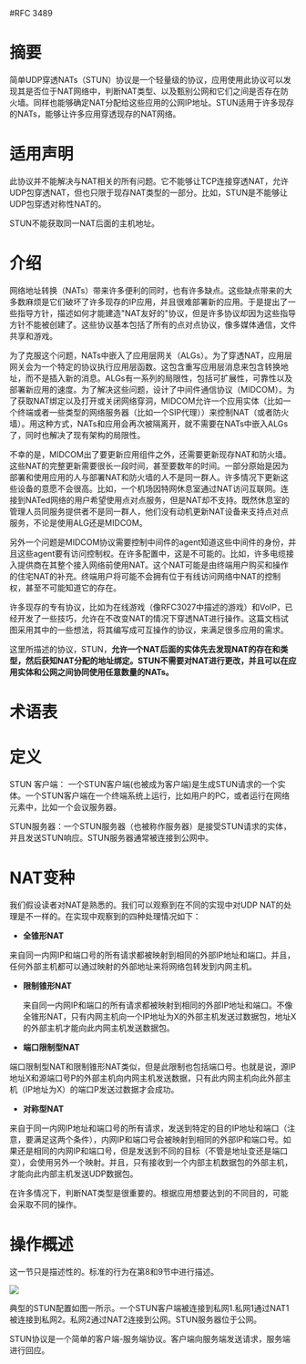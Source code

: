 #RFC 3489


# 摘要

简单UDP穿透NATs（STUN）协议是一个轻量级的协议，应用使用此协议可以发现其是否位于NAT网络中，判断NAT类型、以及甄别公网和它们之间是否存在防火墙。同样也能够确定NAT分配给这些应用的公网IP地址。STUN适用于许多现存的NATs，能够让许多应用穿透现存的NAT网络。

# 适用声明

此协议并不能解决与NAT相关的所有问题。它不能够让TCP连接穿透NAT，允许UDP包穿透NAT，但也只限于现存NAT类型的一部分。比如，STUN是不能够让UDP包穿透对称性NAT的。

STUN不能获取同一NAT后面的主机地址。


# 介绍

网络地址转换（NATs）带来许多便利的同时，也有许多缺点。这些缺点带来的大多数麻烦是它们破坏了许多现存的IP应用，并且很难部署新的应用。于是提出了一些指导方针，描述如何才能建造"NAT友好的"协议，但是许多协议却因为这些指导方针不能被创建了。这些协议基本包括了所有的点对点协议，像多媒体通信，文件共享和游戏。

为了克服这个问题，NATs中嵌入了应用层网关（ALGs）。为了穿透NAT，应用层网关会为一个特定的协议执行应用层函数。这包含重写应用层消息来包含转换地址，而不是插入新的消息。ALGs有一系列的局限性，包括可扩展性，可靠性以及部署新应用的速度。为了解决这些问题，设计了中间件通信协议（MIDCOM）。为了获取NAT绑定以及打开或关闭网络穿洞，MIDCOM允许一个应用实体（比如一个终端或者一些类型的网络服务器（比如一个SIP代理））来控制NAT（或者防火墙）。用这种方式，NATs和应用会再次被隔离开，就不需要在NATs中嵌入ALGs了，同时也解决了现有架构的局限性。

不幸的是，MIDCOM出了要更新应用组件之外，还需要更新现存NAT和防火墙。这些NAT的完整更新需要很长一段时间，甚至要数年的时间。一部分原始是因为部署和使用应用的人与部署NAT和防火墙的人不是同一群人。许多情况下更新这些设备的意愿不会很高。比如，一个机场因特网休息室通过NAT访问互联网。连接到NATed网络的用户希望使用点对点服务，但是NAT却不支持。既然休息室的管理人员同服务提供者不是同一群人，他们没有动机更新NAT设备来支持点对点服务，不论是使用ALG还是MIDCOM。

另外一个问题是MIDCOM协议需要控制中间件的agent知道这些中间件的身份，并且这些agent要有访问控制权。在许多配置中，这是不可能的。比如，许多电缆接入提供商在其整个接入网络前使用NAT。这个NAT可能是由终端用户购买和操作的住宅NAT的补充。终端用户将可能不会拥有位于有线访问网络中NAT的控制权，甚至不可能知道它的存在。

许多现存的专有协议，比如为在线游戏（像RFC3027中描述的游戏）和VoIP，已经开发了一些技巧，允许在不改变NAT的情况下穿透NAT进行操作。这篇文档试图采用其中的一些想法，将其编写成可互操作的协议，来满足很多应用的需求。

这里所描述的协议，STUN，**允许一个NAT后面的实体先去发现NAT的存在和类型，然后获知NAT分配的地址绑定。STUN不需要对NAT进行更改，并且可以在应用实体和公网之间协同使用任意数量的NATs。**

# 术语表


# 定义

STUN 客户端： 一个STUN客户端(也被成为客户端)是生成STUN请求的一个实体。一个STUN客户端在一个终端系统上运行，比如用户的PC，或者运行在网络元素中，比如一个会议服务器。

STUN服务器：一个STUN服务器（也被称作服务器）是接受STUN请求的实体，并且发送STUN响应。STUN服务器通常被连接到公网中。


# NAT变种

我们假设读者对NAT是熟悉的。我们可以观察到在不同的实现中对UDP NAT的处理是不一样的。在实现中观察到的四种处理情况如下：

 - **全锥形NAT**
 
 来自同一内网IP和端口号的所有请求都被映射到相同的外部IP地址和端口。并且，任何外部主机都可以通过映射的外部地址来将网络包转发到内网主机。
- **限制锥形NAT**

   来自同一内网IP和端口的所有请求都被映射到相同的外部IP地址和端口。不像全锥形NAT，只有内网主机向一个IP地址为X的外部主机发送过数据包，地址X的外部主机才能向此内网主机发送数据包。

- **端口限制型NAT**

 端口限制型NAT和限制锥形NAT类似，但是此限制也包括端口号。也就是说，源IP地址X和源端口号P的外部主机向内网主机发送数据，只有此内网主机向此外部主机（IP地址为X）的端口P发送过数据才会成功。
 
-  **对称型NAT**

 来自于同一内网IP地址和端口号的所有请求，发送到特定的目的IP地址和端口（注意，要满足这两个条件），内网IP和端口号会被映射到相同的外部IP和端口号。如果还是相同的内网IP和端口号，但是发送到不同的目标（不管是地址变还是端口变），会使用另外一个映射。并且，只有接收到一个内部主机数据包的外部主机，才能向此内部主机发送UDP数据包。

在许多情况下，判断NAT类型是很重要的。根据应用想要达到的不同目的，可能会采取不同的操作。

# 操作概述

这一节只是描述性的。标准的行为在第8和9节中进行描述。

![](http:/qiniu.harlanc.vip/4.11.2019_8:59:46.png)

典型的STUN配置如图一所示。一个STUN客户端被连接到私网1.私网1通过NAT1被连接到私网2。私网2通过NAT2连接到公网。STUN服务器位于公网。

STUN协议是一个简单的客户端-服务端协议。客户端向服务端发送请求，服务端进行回应。


